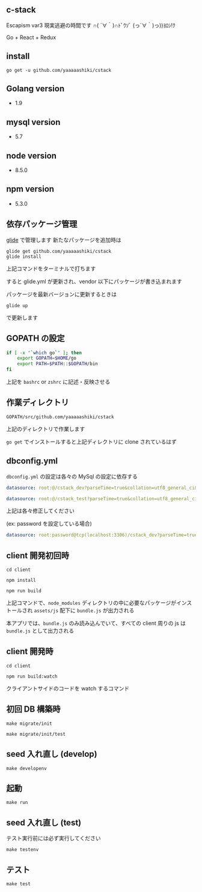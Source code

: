 ## c-stack

Escapism var3
現実逃避の時間です ∩( ´∀｀)∩ﾄﾞｳｿﾞ (っ´∀｀)っ))ﾖﾛｼ!ｸ

Go + React + Redux


## install

```
go get -u github.com/yaaaaashiki/cstack
```


## Golang version

* 1.9 


## mysql version

* 5.7 


## node version

* 8.5.0

## npm version

* 5.3.0

## 依存パッケージ管理 

[glide](https://github.com/Masterminds/glide) で管理します
新たなパッケージを追加時は

```
glide get github.com/yaaaaashiki/cstack
glide install
```

上記コマンドをターミナルで打ちます


すると glide.yml が更新され、vendor 以下にパッケージが書き込まれます

パッケージを最新バージョンに更新するときは

```
glide up
```

で更新します

## GOPATH の設定

```sh
if [ -x "`which go`" ]; then
    export GOPATH=$HOME/go
    export PATH=$PATH::$GOPATH/bin
fi
```
上記を `bashrc` or `zshrc` に記述・反映させる


## 作業ディレクトリ

```
GOPATH/src/github.com/yaaaaashiki/cstack
```
上記のディレクトリで作業します

`go get` でインストールすると上記ディレクトリに clone されているはず


## dbconfig.yml

`dbconfig.yml` の設定は各々の MySql の設定に依存する

```yml
datasource: root:@/cstack_dev?parseTime=true&collation=utf8_general_ci&interpolateParams=true

datasource: root:@/cstack_test?parseTime=true&collation=utf8_general_ci&interpolateParams=true
```

上記は各々修正してください


(ex: password を設定している場合)
```yml
datasource: root:password@tcp(localhost:3306)/cstack_dev?parseTime=true&collation=utf8_general_ci&interpolateParams=true
```


## client 開発初回時

```
cd client

npm install

npm run build
```

上記コマンドで、`node_modules` ディレクトリの中に必要なパッケージがインストールされ `assets/js` 配下に `bundle.js` が出力される

本アプリでは、`bundle.js` のみ読み込んでいて、すべての client 周りの js は `bundle.js` として出力される


## client 開発時

```
cd client

npm run build:watch
```

クライアントサイドのコードを watch するコマンド


## 初回 DB 構築時

```
make migrate/init

make migrate/init/test
```


## seed 入れ直し (develop)

```
make developenv 
```


## 起動

```
make run
```


## seed 入れ直し (test)

テスト実行前には必ず実行してください
```
make testenv
```


## テスト
```
make test
```
